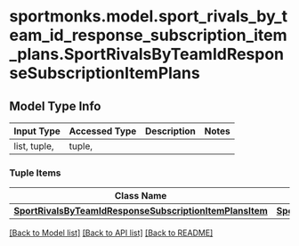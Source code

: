 # sportmonks.model.sport_rivals_by_team_id_response_subscription_item_plans.SportRivalsByTeamIdResponseSubscriptionItemPlans

## Model Type Info
Input Type | Accessed Type | Description | Notes
------------ | ------------- | ------------- | -------------
list, tuple,  | tuple,  |  | 

### Tuple Items
Class Name | Input Type | Accessed Type | Description | Notes
------------- | ------------- | ------------- | ------------- | -------------
[**SportRivalsByTeamIdResponseSubscriptionItemPlansItem**](SportRivalsByTeamIdResponseSubscriptionItemPlansItem.md) | [**SportRivalsByTeamIdResponseSubscriptionItemPlansItem**](SportRivalsByTeamIdResponseSubscriptionItemPlansItem.md) | [**SportRivalsByTeamIdResponseSubscriptionItemPlansItem**](SportRivalsByTeamIdResponseSubscriptionItemPlansItem.md) |  | 

[[Back to Model list]](../../README.md#documentation-for-models) [[Back to API list]](../../README.md#documentation-for-api-endpoints) [[Back to README]](../../README.md)

